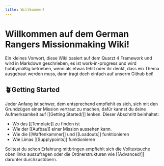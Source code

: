 ```yaml
---
title: Willkommen!
---
```


# Willkommen auf dem German Rangers Missionmaking Wiki!

Ein kleines Vorwort, diese Wiki basiert auf dem Quarzt 4 Framework und wird in Markdown geschrieben, es ist work-in-progress und wird hobbymäßig betrieben, wenn als etwas fehlt oder ihr denkt, dass ein Thema ausgebaut werden muss, dann tragt doch einfach auf unserm Github bei!
## 🪴Getting Started

Jeder Anfang ist schwer, dem entsprechend empfiehlt es sich, sich mit den Grundzügen einer Mission vertraut zu machen, dafür kannst du deine Aufmerksamkeit auf [[Getting Started/]] lenken.
Dieser Abschnitt beinhaltet:
- Wo das [[Template]] zu finden ist
- Wie der [[Aufbau]] einer Mission aussehen kann.
- Wie die [[Waffenkammer]] und [[Loadouts]] funktionieren
- Wie Limas [[Supplypoints]] funktionieren



Solltest du schon Erfahrung mitbringen empfiehlt sich die Volltextsuche oben links auszufragen oder die Ordnerstrukturen wie [[Advanced/]] darunter durchzustöbern.
